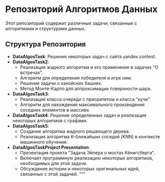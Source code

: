 # Репозиторий Алгоритмов Данных

Этот репозиторий содержит различные задачи, связанные с алгоритмами и структурами данных.

## Структура Репозитория

- **DataAlgosTask**: Решения некоторых задач с сайта yandex.contest.
- **DataAlgosTask2**:
  - Реализация жадного алгоритма и его применение в задачах "О встречах".
  - Алгоритм для определения победителя в игре ним.
  - Решение задачи о ханойских башнях.
  - Метод Монте-Карло для аппроксимации поверхности шара.
- **DataAlgosTask3**: 
  - Реализация класса очереди с приоритетом и класса "кучи".
  - Алгоритм для нахождения максимального произведения соседних элементов в массиве.
- **DataAlgosTask4**: Решение определенных задач и реализация некоторых алгоритмов с графами.
- **DataAlgosTask5**: 
  - Создание алгоритма жадного решающего дерева.
  - Реализация алгоритма K-ближайших соседей (KNN) в контексте машинного обучения.
- **DataAlgosTaskProject Presentation**: 
  - Презентация проекта "Задача Эйлера о мостах Кёнигсберга".
  - Включает программную реализацию некоторых алгоритмов, необходимых для этой задачи.
  - Обсуждение истории и некоторых оригинальных идей, связанных с этой задачей.
"""
